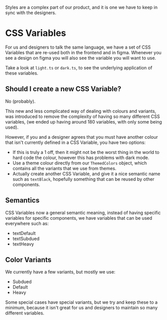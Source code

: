 Styles are a complex part of our product, and it is one we have to keep in sync with the designers.

# CSS Variables
For us and designers to talk the same language, we have a set of CSS Variables that are re-used both in the frontend and in figma. Whenever you see a design on figma you will also see the variable you will want to use.

Take a look at `light.ts` or `dark.ts`, to see the underlying application of these variables.

## Should I create a new CSS Variable?
No (probably).

This new and less complicated way of dealing with colours and variants, was introduced to remove the complexity of having so many different CSS variables, (we ended up having around 180 variables, with only some being used).

However, if you and a designer agrees that you must have another colour that isn't currently defined in a CSS Variable, you have two options:
- If this is truly a 1 off, then it might not be the worst thing in the world to hard code the colour, however this has problems with dark mode.
- Use a theme colour directly from our `ThemedColors` object, which contains all the variants that we use from themes.
- Actually create another CSS Variable, and give it a nice semantic name such as `textBlack`, hopefully something that can be reused by other components.

## Semantics

CSS Variables now a general semantic meaning, instead of having specific variables for specific components, we have variables that can be used everywhere such as:

- textDefault
- textSubdued
- textHeavy

## Color Variants

We currently have a few variants, but mostly we use:
- Subdued
- Default
- Heavy

Some special cases have special variants, but we try and keep these to a minimum, because it isn't great for us and designers to maintain so many different variables.